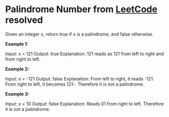 # Palindrome Number from [LeetCode](https://leetcode.com/problems/palindrome-number/description/) resolved

Given an integer x, return true if x is a palindrome, and false otherwise.

 

**Example 1:**

Input: x = 121
Output: true
Explanation: 121 reads as 121 from left to right and from right to left.


**Example 2:**


Input: x = -121
Output: false
Explanation: From left to right, it reads -121. From right to left, it becomes 121-. Therefore it is not a palindrome.

**Example 3:**

Input: x = 10
Output: false
Explanation: Reads 01 from right to left. Therefore it is not a palindrome.
